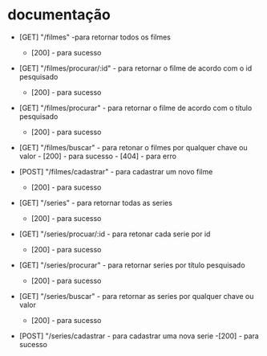 # documentação

- [GET] "/filmes" -para retornar todos os filmes
     - [200] -  para sucesso

- [GET] "/filmes/procurar/:id" - para retornar o filme de acordo com o id pesquisado
     - [200] - para sucesso

- [GET] "/filmes/procurar" - para retornar o filme de acordo com o título pesquisado
     - [200] - para sucesso

- [GET] "/filmes/buscar" - para retonar o filmes por qualquer chave ou valor
      - [200] - para sucesso
      - [404] - para erro

- [POST] "/filmes/cadastrar" - para cadastrar um novo filme
     - [200] - para sucesso

- [GET] "/series" - para retornar todas as series
     - [200] - para sucesso

- [GET] "/series/procuar/:id - para retonar cada serie por id
     - [200] - para sucesso

- [GET] "/series/procurar" - para retornar series por título pesquisado
     - [200] - para sucesso

- [GET] "/series/buscar" - para retornar as series por qualquer chave ou valor
     - [200] - para sucesso

- [POST] "/series/cadastrar - para cadastrar uma nova serie
     -[200] - para sucesso